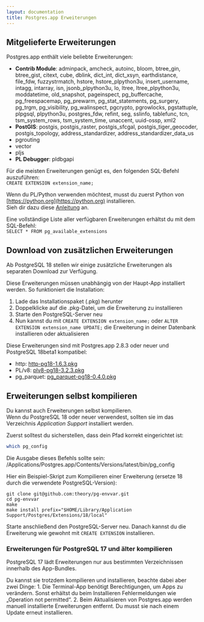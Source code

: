 ```yaml
---
layout: documentation
title: Postgres.app Erweiterungen
---
```


## Mitgelieferte Erweiterungen

Postgres.app enthält viele beliebte Erweiterungen:

- **Contrib Module**: adminpack, amcheck, autoinc, bloom, btree_gin, btree_gist, citext, cube, dblink, dict_int, dict_xsyn, earthdistance, file_fdw, fuzzystrmatch, hstore, hstore_plpython3u, insert_username, intagg, intarray, isn, jsonb_plpython3u, lo, ltree, ltree_plpython3u, moddatetime, old_snapshot, pageinspect, pg_buffercache, pg_freespacemap, pg_prewarm, pg_stat_statements, pg_surgery, pg_trgm, pg_visibility, pg_walinspect, pgcrypto, pgrowlocks, pgstattuple, plpgsql, plpython3u, postgres_fdw, refint, seg, sslinfo, tablefunc, tcn, tsm_system_rows, tsm_system_time, unaccent, uuid-ossp, xml2
- **PostGIS**: postgis, postgis_raster, postgis_sfcgal, postgis_tiger_geocoder, postgis_topology, address_standardizer, address_standardizer_data_us
- pgrouting
- vector
- pljs
- **PL Debugger**: pldbgapi

Für die meisten Erweiterungen genügt es, den folgenden SQL-Befehl auszuführen:  
`CREATE EXTENSION extension_name;`

Wenn du PL/Python verwenden möchtest, musst du zuerst Python von [https://python.org](https://python.org) installieren.  
Sieh dir dazu diese [Anleitung](/documentation/plpython.html) an.

Eine vollständige Liste aller verfügbaren Erweiterungen erhältst du mit dem SQL-Befehl:  
`SELECT * FROM pg_available_extensions`

## Download von zusätzlichen Erweiterungen

Ab PostgreSQL 18 stellen wir einige zusätzliche Erweiterungen als separaten Download zur Verfügung.

Diese Erweiterungen müssen unabhängig von der Haupt-App installiert werden. So funktioniert die Installation:

1. Lade das Installationspaket (.pkg) herunter  
2. Doppelklicke auf die .pkg-Datei, um die Erweiterung zu installieren  
3. Starte den PostgreSQL-Server neu  
4. Nun kannst du mit `CREATE EXTENSION extension_name;` oder `ALTER EXTENSION extension_name UPDATE;` die Erweiterung in deiner Datenbank installieren oder aktualisieren

Diese Erweiterungen sind mit Postgres.app 2.8.3 oder neuer und PostgreSQL 18beta1 kompatibel:

- http: [http-pg18-1.6.3.pkg](https://github.com/PostgresApp/Extensions/releases/download/http-1.6.3/http-pg18-1.6.3.pkg)
- PL/v8: [plv8-pg18-3.2.3.pkg](https://github.com/PostgresApp/PostgresApp/releases/download/v2.8.3/plv8-pg18-3.2.3.pkg)
- pg_parquet: [pg_parquet-pg18-0.4.0.pkg](https://github.com/PostgresApp/Extensions/releases/download/pg_parquet-0.4.0/pg_parquet-pg18-0.4.0.pkg)

## Erweiterungen selbst kompilieren

Du kannst auch Erweiterungen selbst kompilieren.  
Wenn du PostgreSQL 18 oder neuer verwendest, sollten sie im das Verzeichnis *Application Support* installiert werden.

Zuerst solltest du sicherstellen, dass dein Pfad korrekt eingerichtet ist:

```sh
which pg_config
```

Die Ausgabe dieses Befehls sollte sein:
/Applications/Postgres.app/Contents/Versions/latest/bin/pg_config

Hier ein Beispiel-Skript zum Kompilieren einer Erweiterung (ersetze 18 durch die verwendete PostgreSQL-Version):

```
git clone git@github.com:theory/pg-envvar.git
cd pg-envvar
make
make install prefix="$HOME/Library/Application Support/Postgres/Extensions/18/local"
```

Starte anschließend den PostgreSQL-Server neu. Danach kannst du die Erweiterung wie gewohnt mit `CREATE EXTENSION` installieren.

### Erweiterungen für PostgreSQL 17 und älter kompilieren

PostgreSQL 17 lädt Erweiterungen nur aus bestimmten Verzeichnissen innerhalb des App-Bundles.

Du kannst sie trotzdem kompilieren und installieren, beachte dabei aber zwei Dinge:
	1.	Die Terminal-App benötigt Berechtigungen, um Apps zu verändern. Sonst erhältst du beim Installieren Fehlermeldungen wie „Operation not permitted“.
	2.	Beim Aktualisieren von Postgres.app werden manuell installierte Erweiterungen entfernt. Du musst sie nach einem Update erneut installieren.
